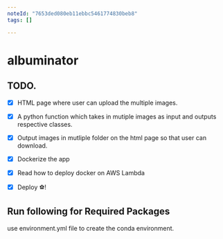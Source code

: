 ```yaml
---
noteId: "7653ded080eb11ebbc5461774830beb8"
tags: []

---
```


# albuminator


## TODO.

- [x]  HTML page where user can upload the multiple images. 
- [x] A python function which takes in mutiple images as input and outputs respective classes.
- [x] Output images in mutliple folder on the html page so that user can download.
- [x] Dockerize the app
- [x] Read how to deploy docker on AWS Lambda
- [x] Deploy ⚽️!


## Run following for Required Packages

use environment.yml file to create the conda environment.
